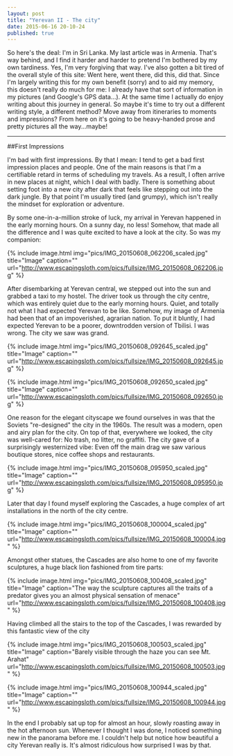 ```yaml
---
layout: post
title: "Yerevan II - The city"
date: 2015-06-16 20-10-24
published: true
---
```


So here's the deal: I'm in Sri Lanka. My last article was in Armenia. That's way behind, and I find it harder and harder to pretend I'm bothered by my own tardiness. Yes, I'm very forgiving that way. I've also gotten a bit tired of the overall style of this site: Went here, went there, did this, did that. Since I'm largely writing this for my own benefit (sorry) and to aid my memory, this doesn't really do much for me: I already have that sort of information in my pictures (and Google's GPS data...). At the same time I actually do enjoy writing about this journey in general. So maybe it's time to try out a different writing style, a different method? Move away from itineraries to moments and impressions? From here on it's going to be heavy-handed prose and pretty pictures all the way...maybe!

----

##First Impressions

I'm bad with first impressions. By that I mean: I tend to get a bad first impression places and people. One of the main reasons is that I'm a certifiable retard in terms of scheduling my travels. As a result, I often arrive in new places at night, which I deal with badly. There is something about setting foot into a new city after dark that feels like stepping out into the dark jungle. By that point I'm usually tired (and grumpy), which isn't really the mindset for exploration or adventure. 

By some one-in-a-million stroke of luck, my arrival in Yerevan happened in the early morning hours. On a sunny day, no less! Somehow, that made all the difference and I was quite excited to have a look at the city. So was my companion:

{% include image.html img="pics/IMG_20150608_062206_scaled.jpg" title="Image" caption="" url="http://www.escapingsloth.com/pics/fullsize/IMG_20150608_062206.jpg" %}

After disembarking at Yerevan central, we stepped out into the sun and grabbed a taxi to my hostel. The driver took us through the city centre, which was entirely quiet due to the early morning hours. Quiet, and totally not what I had expected Yerevan to be like. Somehow, my image of Armenia had been that of an impoverished, agrarian nation. To put it bluntly, I had expected Yerevan to be a poorer, downtrodden version of Tbilisi. I was wrong. The city we saw was grand.

{% include image.html img="pics/IMG_20150608_092645_scaled.jpg" title="Image" caption="" url="http://www.escapingsloth.com/pics/fullsize/IMG_20150608_092645.jpg" %}

{% include image.html img="pics/IMG_20150608_092650_scaled.jpg" title="Image" caption="" url="http://www.escapingsloth.com/pics/fullsize/IMG_20150608_092650.jpg" %}

One reason for the elegant cityscape we found ourselves in was that the Soviets "re-designed" the city in the 1960s. The result was a modern, open and airy plan for the city. On top of that, everywhere we looked, the city was well-cared for: No trash, no litter, no graffiti. The city gave of a surprisingly westernized vibe: Even off the main drag we saw various boutique stores, nice coffee shops and restaurants.

{% include image.html img="pics/IMG_20150608_095950_scaled.jpg" title="Image" caption="" url="http://www.escapingsloth.com/pics/fullsize/IMG_20150608_095950.jpg" %}

Later that day I found myself exploring the Cascades, a huge complex of art installations in the north of the city centre.

{% include image.html img="pics/IMG_20150608_100004_scaled.jpg" title="Image" caption="" url="http://www.escapingsloth.com/pics/fullsize/IMG_20150608_100004.jpg" %}

Amongst other statues, the Cascades are also home to one of my favorite sculptures, a huge black lion fashioned from tire parts:

{% include image.html img="pics/IMG_20150608_100408_scaled.jpg" title="Image" caption="The way the sculpture captures all the traits of a predator gives you an almost physical sensation of menace" url="http://www.escapingsloth.com/pics/fullsize/IMG_20150608_100408.jpg" %}

Having climbed all the stairs to the top of the Cascades, I was rewarded by this fantastic view of the city

{% include image.html img="pics/IMG_20150608_100503_scaled.jpg" title="Image" caption="Barely visible through the haze you can see Mt. Arahat" url="http://www.escapingsloth.com/pics/fullsize/IMG_20150608_100503.jpg" %}

{% include image.html img="pics/IMG_20150608_100944_scaled.jpg" title="Image" caption="" url="http://www.escapingsloth.com/pics/fullsize/IMG_20150608_100944.jpg" %}

In the end I probably sat up top for almost an hour, slowly roasting away in the hot afternoon sun. Whenever I thought I was done, I noticed something new in the panorama before me. I couldn't help but notice how beautiful a city Yerevan really is. It's almost ridiculous how surprised I was by that. 
